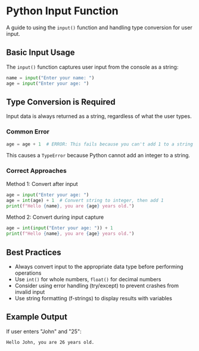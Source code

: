 # Python Input Function

A guide to using the `input()` function and handling type conversion for user input.

## Basic Input Usage

The `input()` function captures user input from the console as a string:

```python
name = input("Enter your name: ")
age = input("Enter your age: ")
```

## Type Conversion is Required

Input data is always returned as a string, regardless of what the user types.

### Common Error

```python
age = age + 1  # ERROR: This fails because you can't add 1 to a string
```
 
This causes a `TypeError` because Python cannot add an integer to a string.

### Correct Approaches

Method 1: Convert after input
```python
age = input("Enter your age: ")
age = int(age) + 1  # Convert string to integer, then add 1
print(f"Hello {name}, you are {age} years old.")
```

Method 2: Convert during input capture
```python
age = int(input("Enter your age: ")) + 1
print(f"Hello {name}, you are {age} years old.")
```

## Best Practices

- Always convert input to the appropriate data type before performing operations
- Use `int()` for whole numbers, `float()` for decimal numbers
- Consider using error handling (try/except) to prevent crashes from invalid input
- Use string formatting (f-strings) to display results with variables

## Example Output

If user enters "John" and "25":
```
Hello John, you are 26 years old.
```